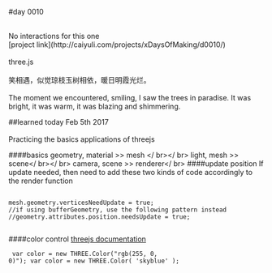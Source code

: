 #day 0010

<br />
No interactions for this one
<br />
[project link](http://caiyuli.com/projects/xDaysOfMaking/d0010/)
 <br />
 <br />
three.js
 <br />
 <br />
笑相遇，似觉琼枝玉树相依，暖日明霞光烂。
 <br />
 <br />
The moment we encountered, smiling, I saw the trees in paradise. It was bright, it was warm, it was blazing and shimmering.

##learned today
Feb 5th 2017
<br />
 <br />
Practicing the basics applications of threejs

####basics
geometry, material >> mesh </ br></ br>
light, mesh >> scene</ br></ br>
camera, scene >> renderer</ br>
####update position
If update needed, then need to add these two kinds of code accordingly to the render function
 <pre><code>
mesh.geometry.verticesNeedUpdate = true;
//if using bufferGeometry, use the following pattern instead
//geometry.attributes.position.needsUpdate = true;
 </code></pre>

####color control
[threejs documentation](https://threejs.org/docs/index.html#Reference/Math/Color)
 <code><pre>
var color = new THREE.Color("rgb(255, 0, 0)");
var color = new THREE.Color( 'skyblue' );
 </pre></code>
